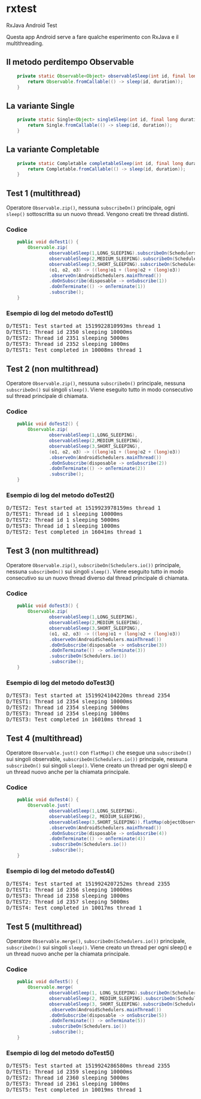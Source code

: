 # rxtest
RxJava Android Test

Questa app Android serve a fare qualche esperimento con RxJava e il multithreading.

## Il metodo perditempo Observable

```java
    private static Observable<Object> observableSleep(int id, final long duration) {
        return Observable.fromCallable(() -> sleep(id, duration));
    }
```

## La variante Single

```java
    private static Single<Object> singleSleep(int id, final long duration) {
        return Single.fromCallable(() -> sleep(id, duration));
    }
```

## La variante Completable

```java
    private static Completable completableSleep(int id, final long duration) {
        return Completable.fromCallable(() -> sleep(id, duration));
    }
```



## Test 1 (multithread)

Operatore `Observable.zip()`, nessuna `subscribeOn()` principale, ogni `sleep()` sottoscritta su un nuovo thread.
Vengono creati tre thread distinti.

### Codice

```java
    public void doTest1() {
        Observable.zip(
                observableSleep(1,LONG_SLEEPING).subscribeOn(Schedulers.newThread()),
                observableSleep(2,MEDIUM_SLEEPING).subscribeOn(Schedulers.newThread()),
                observableSleep(3,SHORT_SLEEPING).subscribeOn(Schedulers.newThread()),
                (o1, o2, o3) -> ((long)o1 + (long)o2 + (long)o3))
                .observeOn(AndroidSchedulers.mainThread())
                .doOnSubscribe(disposable -> onSubscribe(1))
                .doOnTerminate(() -> onTerminate(1))
                .subscribe();
    }
```

### Esempio di log del metodo doTest1()

<pre>
D/TEST1: Test started at 1519922810993ms thread 1
D/TEST1: Thread id 2350 sleeping 10000ms
D/TEST2: Thread id 2351 sleeping 5000ms
D/TEST3: Thread id 2352 sleeping 1000ms
D/TEST1: Test completed in 10008ms thread 1
</pre>

## Test 2 (non multithread)

Operatore `Observable.zip()`, nessuna `subscribeOn()` principale, nessuna `subscribeOn()` sui singoli `sleep()`.
Viene eseguito tutto in modo consecutivo sul thread principale di chiamata.

### Codice

```java
    public void doTest2() {
        Observable.zip(
                observableSleep(1,LONG_SLEEPING),
                observableSleep(2,MEDIUM_SLEEPING),
                observableSleep(3,SHORT_SLEEPING),
                (o1, o2, o3) -> ((long)o1 + (long)o2 + (long)o3))
                .observeOn(AndroidSchedulers.mainThread())
                .doOnSubscribe(disposable -> onSubscribe(2))
                .doOnTerminate(() -> onTerminate(2))
                .subscribe();
    }
```

### Esempio di log del metodo doTest2()

<pre>
D/TEST2: Test started at 1519923978159ms thread 1
D/TEST1: Thread id 1 sleeping 10000ms
D/TEST2: Thread id 1 sleeping 5000ms
D/TEST3: Thread id 1 sleeping 1000ms
D/TEST2: Test completed in 16041ms thread 1
</pre>


## Test 3 (non multithread)

Operatore `Observable.zip()`, `subscribeOn(Schedulers.io())` principale, nessuna `subscribeOn()` sui singoli `sleep()`.
Viene eseguito tutto in modo consecutivo su un nuovo thread diverso dal thread principale di chiamata.

### Codice 

```java
    public void doTest3() {
        Observable.zip(
                observableSleep(1,LONG_SLEEPING),
                observableSleep(2,MEDIUM_SLEEPING),
                observableSleep(3,SHORT_SLEEPING),
                (o1, o2, o3) -> ((long)o1 + (long)o2 + (long)o3))
                .observeOn(AndroidSchedulers.mainThread())
                .doOnSubscribe(disposable -> onSubscribe(3))
                .doOnTerminate(() -> onTerminate(3))
                .subscribeOn(Schedulers.io())
                .subscribe();
    }
```

### Esempio di log del metodo doTest3()

<pre>
D/TEST3: Test started at 1519924104220ms thread 2354
D/TEST1: Thread id 2354 sleeping 10000ms
D/TEST2: Thread id 2354 sleeping 5000ms
D/TEST3: Thread id 2354 sleeping 1000ms
D/TEST3: Test completed in 16010ms thread 1
</pre>

## Test 4 (multithread)

Operatore `Observable.just()` con `flatMap()` che esegue una `subscribeOn()` sui singoli observable, `subscribeOn(Schedulers.io())` principale, nessuna `subscribeOn()` sui singoli `sleep()`.
Viene creato un thread per ogni sleep() e un thread nuovo anche per la chiamata principale.

### Codice

```java
    public void doTest4() {
        Observable.just(
                observableSleep(1,LONG_SLEEPING),
                observableSleep(2, MEDIUM_SLEEPING),
                observableSleep(3,SHORT_SLEEPING)).flatMap(objectObservable -> objectObservable.subscribeOn(Schedulers.io()))
                .observeOn(AndroidSchedulers.mainThread())
                .doOnSubscribe(disposable -> onSubscribe(4))
                .doOnTerminate(() -> onTerminate(4))
                .subscribeOn(Schedulers.io())
                .subscribe();
    }
```

### Esempio di log del metodo doTest4()

<pre>
D/TEST4: Test started at 1519924207252ms thread 2355
D/TEST1: Thread id 2356 sleeping 10000ms
D/TEST3: Thread id 2358 sleeping 1000ms
D/TEST2: Thread id 2357 sleeping 5000ms
D/TEST4: Test completed in 10017ms thread 1
</pre>

## Test 5  (multithread)

Operatore `Observable.merge()`, `subscribeOn(Schedulers.io())` principale, `subscribeOn()` sui singoli `sleep()`.
Viene creato un thread per ogni sleep() e un thread nuovo anche per la chiamata principale.

### Codice

```java
    public void doTest5() {
        Observable.merge(
                observableSleep(1, LONG_SLEEPING).subscribeOn(Schedulers.newThread()),
                observableSleep(2, MEDIUM_SLEEPING).subscribeOn(Schedulers.newThread()),
                observableSleep(3, SHORT_SLEEPING).subscribeOn(Schedulers.newThread()))
                .observeOn(AndroidSchedulers.mainThread())
                .doOnSubscribe(disposable -> onSubscribe(5))
                .doOnTerminate(() -> onTerminate(5))
                .subscribeOn(Schedulers.io())
                .subscribe();
    }
```

### Esempio di log del metodo doTest5()

<pre>
D/TEST5: Test started at 1519924286580ms thread 2355
D/TEST1: Thread id 2359 sleeping 10000ms
D/TEST2: Thread id 2360 sleeping 5000ms
D/TEST3: Thread id 2361 sleeping 1000ms
D/TEST5: Test completed in 10019ms thread 1
</pre>

